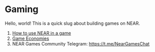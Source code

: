 # Gaming

Hello, world!  This is a quick slug about building games on NEAR.

1. [How to use NEAR in a game](https://github.com/vgrichina/near-lands/blob/main/HOWTO.md)
2. [Game Economies](https://github.com/vgrichina/near-lands/blob/main/GAME-ECONOMIES.md)
3. NEAR Games Community Telegram: https://t.me/NearGamesChat


